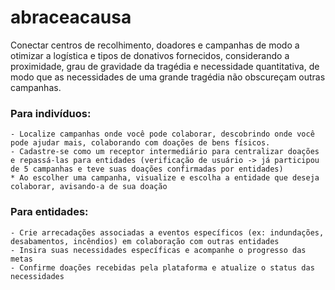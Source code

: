 # abraceacausa

Conectar centros de recolhimento, doadores e campanhas de modo a otimizar a logística e tipos de donativos fornecidos, considerando a proximidade, grau de gravidade da tragédia e necessidade quantitativa, de modo que as necessidades de uma grande tragédia não obscureçam outras campanhas.

### Para indivíduos: ###
	- Localize campanhas onde você pode colaborar, descobrindo onde você pode ajudar mais, colaborando com doações de bens físicos.
	- Cadastre-se como um receptor intermediário para centralizar doações e repassá-las para entidades (verificação de usuário -> já participou de 5 campanhas e teve suas doações confirmadas por entidades)
	* Ao escolher uma campanha, visualize e escolha a entidade que deseja colaborar, avisando-a de sua doação

### Para entidades: ###
	- Crie arrecadações associadas a eventos específicos (ex: indundações, desabamentos, incêndios) em colaboração com outras entidades
	- Insira suas necessidades específicas e acompanhe o progresso das metas
	- Confirme doações recebidas pela plataforma e atualize o status das necessidades


